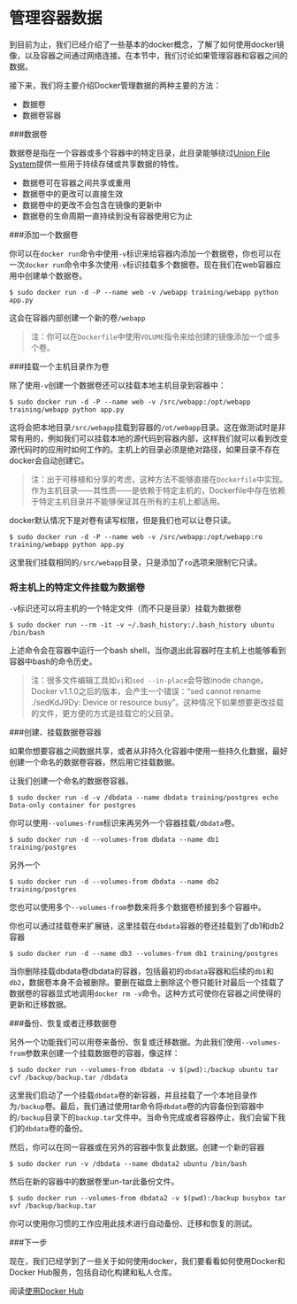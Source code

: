 管理容器数据
===

到目前为止，我们已经介绍了一些基本的docker概念，了解了如何使用docker镜像，以及容器之间通过网络连接。在本节中，我们讨论如果管理容器和容器之间的数据。


接下来，我们将主要介绍Docker管理数据的两种主要的方法：

- 数据卷
- 数据卷容器

###数据卷

数据卷是指在一个容器或多个容器中的特定目录，此目录能够绕过[Union File System](http://docs.docker.com/terms/layer/#ufs-def)提供一些用于持续存储或共享数据的特性。

- 数据卷可在容器之间共享或重用
- 数据卷中的更改可以直接生效
- 数据卷中的更改不会包含在镜像的更新中
- 数据卷的生命周期一直持续到没有容器使用它为止

###添加一个数据卷

你可以在`docker run`命令中使用`-v`标识来给容器内添加一个数据卷，你也可以在一次`docker run`命令中多次使用`-v`标识挂载多个数据卷。现在我们在web容器应用中创建单个数据卷。

	$ sudo docker run -d -P --name web -v /webapp training/webapp python app.py

这会在容器内部创建一个新的卷`/webapp`

>注：你可以在`Dockerfile`中使用`VOLUME`指令来给创建的镜像添加一个或多个卷。

###挂载一个主机目录作为卷

除了使用`-v`创建一个数据卷还可以挂载本地主机目录到容器中：

	$ sudo docker run -d -P --name web -v /src/webapp:/opt/webapp training/webapp python app.py

这将会把本地目录`/src/webapp`挂载到容器的`/ot/webapp`目录。这在做测试时是非常有用的，例如我们可以挂载本地的源代码到容器内部，这样我们就可以看到改变源代码时的应用时如何工作的。主机上的目录必须是绝对路径，如果目录不存在docker会自动创建它。

>注：出于可移植和分享的考虑，这种方法不能够直接在`Dockerfile`中实现。作为主机目录——其性质——是依赖于特定主机的，Dockerfile中存在依赖于特定主机目录并不能够保证其在所有的主机上都适用。

docker默认情况下是对卷有读写权限，但是我们也可以让卷只读。

	$ sudo docker run -d -P --name web -v /src/webapp:/opt/webapp:ro training/webapp python app.py
	
这里我们挂载相同的`/src/webapp`目录，只是添加了`ro`选项来限制它只读。

### 将主机上的特定文件挂载为数据卷

`-v`标识还可以将主机的一个特定文件（而不只是目录）挂载为数据卷

    $ sudo docker run --rm -it -v ~/.bash_history:/.bash_history ubuntu /bin/bash

上述命令会在容器中运行一个bash shell，当你退出此容器时在主机上也能够看到容器中bash的命令历史。

>注：很多文件编辑工具如`vi`和`sed --in-place`会导致inode change。Docker v1.1.0之后的版本，会产生一个错误：“sed cannot rename ./sedKdJ9Dy: Device or resource busy”。这种情况下如果想要更改挂载的文件，更方便的方式是挂载它的父目录。

###创建、挂载数据卷容器

如果你想要容器之间数据共享，或者从非持久化容器中使用一些持久化数据，最好创建一个命名的数据卷容器，然后用它挂载数据。

让我们创建一个命名的数据卷容器。

	$ sudo docker run -d -v /dbdata --name dbdata training/postgres echo Data-only container for postgres
	
你可以使用`--volumes-from`标识来再另外一个容器挂载`/dbdata`卷。

	$ sudo docker run -d --volumes-from dbdata --name db1 training/postgres
	
另外一个

	$ sudo docker run -d --volumes-from dbdata --name db2 training/postgres
	
您也可以使用多个`--volumes-from`参数来将多个数据卷桥接到多个容器中。

你也可以通过挂载卷来扩展链，这里挂载在`dbdata`容器的卷还挂载到了db1和db2容器

	$ sudo docker run -d --name db3 --volumes-from db1 training/postgres
	
当你删除挂载dbdata卷dbdata的容器，包括最初的`dbdata`容器和后续的`db1`和`db2`，数据卷本身不会被删除。要删在磁盘上删除这个卷只能针对最后一个挂载了数据卷的容器显式地调用`docker rm -v`命令。这种方式可使你在容器之间使得的更新和迁移数据。

###备份、恢复或者迁移数据卷

另外一个功能我们可以用卷来备份、恢复或迁移数据。为此我们使用`--volumes-from`参数来创建一个挂载数据卷的容器，像这样：

	$ sudo docker run --volumes-from dbdata -v $(pwd):/backup ubuntu tar cvf /backup/backup.tar /dbdata
	
这里我们启动了一个挂载`dbdata`卷的新容器，并且挂载了一个本地目录作为`/backup`卷。最后，我们通过使用tar命令将`dbdata`卷的内容备份到容器中的`/backup`目录下的`backup.tar`文件中。当命令完成或者容器停止，我们会留下我们的`dbdata`卷的备份。

然后，你可以在同一容器或在另外的容器中恢复此数据。创建一个新的容器

	$ sudo docker run -v /dbdata --name dbdata2 ubuntu /bin/bash
	
然后在新的容器中的数据卷里un-tar此备份文件。

	$ sudo docker run --volumes-from dbdata2 -v $(pwd):/backup busybox tar xvf /backup/backup.tar

你可以使用你习惯的工作应用此技术进行自动备份、迁移和恢复的测试。

###下一步

现在，我们已经学到了一些关于如何使用docker，我们要看看如何使用Docker和Docker Hub服务，包括自动化构建和私人仓库。

阅读[使用Docker Hub](dockerrepos.md)
